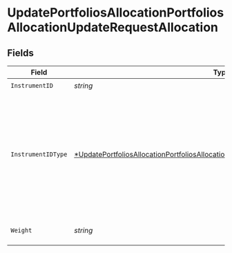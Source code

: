 # UpdatePortfoliosAllocationPortfoliosAllocationUpdateRequestAllocation


## Fields

| Field                                                                                                                                                                                                      | Type                                                                                                                                                                                                       | Required                                                                                                                                                                                                   | Description                                                                                                                                                                                                |
| ---------------------------------------------------------------------------------------------------------------------------------------------------------------------------------------------------------- | ---------------------------------------------------------------------------------------------------------------------------------------------------------------------------------------------------------- | ---------------------------------------------------------------------------------------------------------------------------------------------------------------------------------------------------------- | ---------------------------------------------------------------------------------------------------------------------------------------------------------------------------------------------------------- |
| `InstrumentID`                                                                                                                                                                                             | *string*                                                                                                                                                                                                   | :heavy_check_mark:                                                                                                                                                                                         | N/A                                                                                                                                                                                                        |
| `InstrumentIDType`                                                                                                                                                                                         | [*UpdatePortfoliosAllocationPortfoliosAllocationUpdateRequestAllocationInstrumentIDType](../../models/operations/updateportfoliosallocationportfoliosallocationupdaterequestallocationinstrumentidtype.md) | :heavy_minus_sign:                                                                                                                                                                                         | The type of the ID used in the request.<br/>* ISIN - International Securities Identification Number<br/>* UPVEST - UPVEST's unique instrument identifier                                                   |
| `Weight`                                                                                                                                                                                                   | *string*                                                                                                                                                                                                   | :heavy_check_mark:                                                                                                                                                                                         | Instrument allocation weight                                                                                                                                                                               |